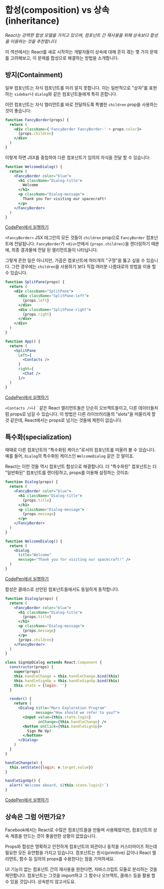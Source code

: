 # 합성(composition) vs 상속(inheritance)
*React는 강력한 합성 모델을 가지고 있으며, 컴포넌트 간 재사용을 위해 상속보다 합성을 이용하는 것을 추천합니다.*

이 섹션에서는 React를 새로 시작하는 개발자들이 상속에 대해 흔히 겪는 몇 가지 문제를 고려해보고, 이 문제를 합성으로 해결하는 방법을 소개합니다.
## 방지(Containment)
일부 컴포넌트는 자식 컴포넌트를 미리 알지 못합니다. 이는 일반적으로 "상자"를 표현하는 `sidebar`나 `dialog`와 같은 컴포넌트들에게 특히 흔합니다.

이런 컴포넌트는 자식 엘리먼트를 바로 전달하도록 특별한 `children` prop을 사용하는 것이 좋습니다:
```jsx
function FancyBorder(props) {
  return (
    <div className={'FancyBorder FancyBorder-' + props.color}>
      {props.children}
    </div>
  )
}
```
이렇게 하면 JSX를 중첩하여 다른 컴포넌트가 임의의 자식을 전달 할 수 있습니다:
```jsx
function WelcomeDialog() {
  return (
    <FancyBorder color="blue">
      <h1 className="Dialog-title">
        Welcome
      </h1>
      <p className="Dialog-message">
        Thank you for visiting our spacecraft!
      </p>
    </FancyBorder>
  )
}
```
[CodePen에서 실행하기](https://codepen.io/gaearon/pen/ozqNOV?editors=0010)

`<FancyBorder>` JSX 태그안의 모든 것들이 `children` prop으로 `FancyBorder` 컴포넌트에 전달됩니다. `FancyBorder`가 `<div>`안에서 `{props.children}`을 렌더링하기 때문에, 최종 결과물에 전달 된 엘리먼트들이 나타납니다.

그렇게 흔한 일은 아니지만, 가끔은 컴포넌트에 여러개의 "구멍"을 뚫고 싶을 수 있습니다. 그런 경우에는 `children`을 사용하기 보다 직접 여러분 나름대로의 방법을 이용 할 수 있습니다.
```jsx
function SplitPane(props) {
  return (
    <div className="SplitPane">
      <div className="SplitPane-left">
        {props.left}
      </div>
      <div className="SplitPane-right">
        {props.right}
      </div>
    </div>
  )
}

function App() {
  return (
    <SplitPane
      Left={
        <Contacts />
      }
      right={
        <Chat />
      }/>
  )
}
```
[CodePen에서 실행하기](https://codepen.io/gaearon/pen/gwZOJp?editors=0010)

`<Contacts />`나 `<Chat /> 같은 React 엘리먼트들은 단순히 오브젝트들이고, 다른 데이터들처럼 props로 넘길 수 있습니다. 이 방법은 다른 라이브러리들의 "slots"을 떠올리게 할 것 같은데, React에서는 props로 넘기는 것들에 제한이 없습니다.
## 특수화(specialization)
때때로 다른 컴포넌트의 "특수화된 케이스"로서의 컴포넌트를 떠올려 볼 수 있습니다. 예를 들어, `Dialog`의 특수화된 케이스인 `WelcomeDialog` 같은 것 말이죠.

React는 이런 것들 역시 컴포넌트 합성으로 해결합니다. 더 "특수화된" 컴포넌트는 더 "일반화된" 컴포넌트를 렌더링하고, props를 이용해 설정하는 것이죠:
```jsx
function Dialog(props) {
  return (
    <FancyBorder color="blue">
      <h1 className="Dialog-title">
        {props.title}
      </h1>
      <p className="Dialog-message">
        {props.message}
      </p>
    </FancyBorder>
  )
}

function WelcomeDialog() {
  return (
    <Dialog
      title="Welcome"
      message="Thank you for visiting our spacecraft!" />
  )
}
```
[CodePen에서 실행하기](https://codepen.io/gaearon/pen/kkEaOZ?editors=0010)

합성은 클래스로 선언된 컴포넌트들에서도 동일하게 동작합니다.
```jsx
function Dialog(props) {
  return (
    <FancyBorder color="blue">
      <h1 className="Dialog-title">
        {props.title}
      </h1>
      <p className="Dialog-message">
        {props.message}
      </p>
      {props.children}
    </FancyBorder>
  )
}

class SignUpDialog extends React.Component {
  constructor(props) {
    super(props)
    this.handleChange = this.handleChange.bind(this)
    this.handleSignUp = this.handleSignUp.bind(this)
    this.state = {login: ''}
  }

  render() {
    return (
      <Dialog title="Mars Exploration Program"
              message="How should we refer to you?">
        <input value={this.state.login}
               onChange={this.handleChange} />
        <button onClick={this.handleSignUp}>
          Sign Me Up!
        </button>
      </Dialog>
    )
  }
}

handleChange(e) {
  this.setState({login: e.target.value})
}

handleSignUp() {
  alert(`Welcome aboard, ${this.state.login}!`)
}
```
[CodePen에서 실행하기](https://codepen.io/gaearon/pen/gwZbYa?editors=0010)

## 상속은 그럼 어떤가요?
Facebook에서는 React로 수많은 컴포넌트들을 만들며 사용해왔지만, 컴포넌트의 상속 계층을 만드는 것이 좋을만한 상황이 없었습니다.

Props와 합성은 명확하고 안전하게 컴포넌트의 외관이나 동작을 커스터마이즈 하는데 필요한 모든 유연함을 가지고 있습니다. 컴포넌트는 원시(primitive) 값이나 React 엘리먼트, 함수 등 임의의 props를 수용한다는 점을 기억하세요.

UI 기능이 없는 컴포넌트 간의 재사용을 원한다면, 자바스크립트 모듈로 분리하는 것을 제안합니다. 컴포넌트는 그것을 import하고 그 함수나 오브젝트, 클래스 등을 활용 할 수 있을 것입니다. 상속받지 않고서도요.